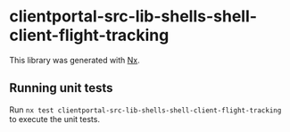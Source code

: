 # clientportal-src-lib-shells-shell-client-flight-tracking

This library was generated with [Nx](https://nx.dev).

## Running unit tests

Run `nx test clientportal-src-lib-shells-shell-client-flight-tracking` to execute the unit tests.

